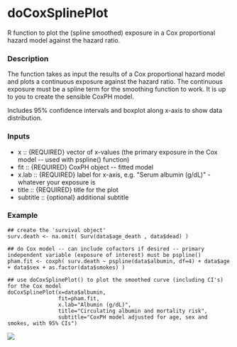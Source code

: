 doCoxSplinePlot
==============

R function to plot the (spline smoothed) exposure in a Cox proportional hazard model against the hazard ratio.

### Description
The function takes as input the results of a Cox proportional hazard model and plots a continuous exposure against the hazard ratio. The continuous exposure must be a spline term for the smoothing function to work. It is up to you to create the sensible CoxPH model.

Includes 95% confidence intervals and boxplot along x-axis to show data distribution.

### Inputs
* x        :: {REQUIRED} vector of x-values (the primary exposure in the Cox model -- used with pspline() function)
* fit		   :: {REQUIRED} CoxPH object -- fitted model
* x.lab		 :: {REQUIRED} label for x-axis, e.g. "Serum albumin (g/dL)" - whatever your exposure is
* title    :: {REQUIRED} title for the plot
* subtitle :: {optional} additional subtitle

### Example
```
## create the 'survival object'
surv.death <- na.omit( Surv(data$age_death , data$dead) )

## do Cox model -- can include cofactors if desired -- primary independent variable (exposure of interest) must be pspline()
pham.fit <- coxph( surv.death ~ pspline(data$albumin, df=4) + data$age + data$sex + as.factor(data$smokes) )

## use doCoxSplinePlot() to plot the smoothed curve (including CI's) for the Cox model
doCoxSplinePlot(x=data$albumin, 
                fit=pham.fit, 
                x.lab="Albumin (g/dL)", 
                title="Circulating albumin and mortality risk",
                subtitle="CoxPH model adjusted for age, sex and smokes, with 95% CIs")

```
![](http://s22.postimg.org/vr887q00x/Albumin_mortality_risk.png)
